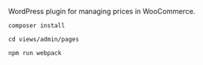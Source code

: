 WordPress plugin for managing prices in WooCommerce.

`composer install`

`cd views/admin/pages`

`npm run webpack`
